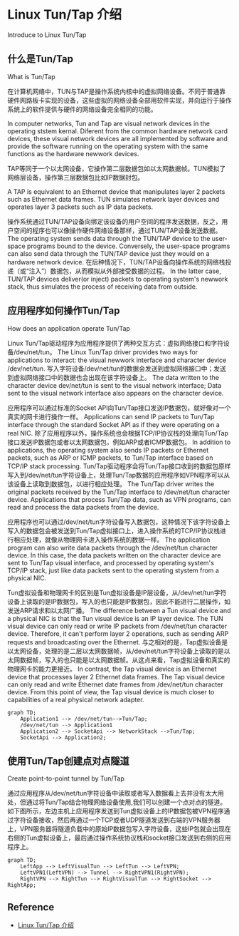 # Linux Tun/Tap 介绍
Introduce to Linux Tun/Tap

## 什么是Tun/Tap
What is Tun/Tap

在计算机网络中，TUN与TAP是操作系统内核中的虚拟网络设备。不同于普通靠硬件网路板卡实现的设备，这些虚拟的网络设备全部用软件实现，并向运行于操作系统上的软件提供与硬件的网络设备完全相同的功能。

In computer networks, Tun and Tap are visual network devices in the operating ststem kernal. Diferent from the common hardware network card devices, these visual network devices are all implemented by software and provide the software running on the operating system with the same functions as the hardware newwork devices.

TAP等同于一个以太网设备，它操作第二层数据包如以太网数据帧。TUN模拟了网络层设备，操作第三层数据包比如IP数据封包。

A TAP is equivalent to an Ethernet device that manipulates layer 2 packets such as Ethernet data frames. TUN simulates network layer devices and operates layer 3 packets such as IP data packets.


操作系统通过TUN/TAP设备向绑定该设备的用户空间的程序发送数据，反之，用户空间的程序也可以像操作硬件网络设备那样，通过TUN/TAP设备发送数据。
The operating system sends data through the TUN/TAP device to the user-space programs bound to the device. Conversely, the user-space programs can also send data through the TUN/TAP device just they would on a hardware network device.
在后种情况下，TUN/TAP设备向操作系统的网络栈投递（或“注入”）数据包，从而模拟从外部接受数据的过程。
In the latter case, TUN/TAP devices deliver(or inject) packets to operating system's newwork stack, thus simulates the process of receiving data from outside.

## 应用程序如何操作Tun/Tap
How does an application operate Tun/Tap

Linux Tun/Tap驱动程序为应用程序提供了两种交互方式：虚拟网络接口和字符设备/dev/net/tun。
The Linux Tun/Tap driver provides two ways for applications to interact: the visual newwork interface and character device /dev/net/tun.
写入字符设备/dev/net/tun的数据会发送到虚拟网络接口中；发送到虚拟网络接口中的数据也会出现在该字符设备上。
The data written to the character device dev/net/tun is sent to the visual network interface; Data sent to the visual network interface also appears on the character device.

应用程序可以通过标准的Socket API向Tun/Tap接口发送IP数据包，就好像对一个真实的网卡进行操作一样。
Applications can send IP packets to Tun/Tap interface through the standard Socket API as if they were operating on a real NIC.
除了应用程序以外，操作系统也会根据TCP/IP协议栈的处理向Tun/Tap接口发送IP数据包或者以太网数据包，例如ARP或者ICMP数据包。
In addition to applications, the operating system also sends IP packets or Ethernet packets, such as ARP or ICMP packets, to Tun/Tap interface based on TCP/IP stack processing.
Tun/Tap驱动程序会将Tun/Tap接口收到的数据包原样写入到/dev/net/tun字符设备上，处理Tun/Tap数据的应用程序如VPN程序可以从该设备上读取到数据包，以进行相应处理。
The Tun/Tap driver writes the original packets received by the Tun/Tap interface to /dev/net/tun character device. Applications that process Tun/Tap data, such as VPN programs, can read and process the data packets from the device.

应用程序也可以通过/dev/net/tun字符设备写入数据包，这种情况下该字符设备上写入的数据包会被发送到Tun/Tap虚拟接口上，进入操作系统的TCP/IP协议栈进行相应处理，就像从物理网卡进入操作系统的数据一样。
The application program can also write data packets through the /dev/net/tun character device. In this case, the data packets written on the character device are sent to Tun/Tap visual interface, and processed by operating system's TCP/IP stack, just like data packets sent to the operating stystem from a physical NIC.

Tun虚拟设备和物理网卡的区别是Tun虚拟设备是IP层设备，从/dev/net/tun字符设备上读取的是IP数据包，写入的也只能是IP数据包，因此不能进行二层操作，如发送ARP请求和以太网广播。
The difference between a Tun visual device and a physical NIC is that the Tun visual device is an IP layer device. The TUN visual device can only read or write IP packets from /dev/net/tun character device. Therefore, it can't perform layer 2 operations, such as sending ARP requests and broadcasting over the Ethernet.
与之相对的是，Tap虚拟设备是以太网设备，处理的是二层以太网数据帧，从/dev/net/tun字符设备上读取的是以太网数据帧，写入的也只能是以太网数据帧。从这点来看，Tap虚拟设备和真实的物理网卡的能力更接近。
In contrast, the Tap visual device is an Ethernet device that processes layer 2 Ethernet data frames. The Tap visual device can only read and write Ethernet date frames from /dev/net/tun character device. From this point of view, the Tap visual device is much closer to capabilities of a real physical network adapter.


```mermaid
graph TD;
    Application1 --> /dev/net/tun-->Tun/Tap;
    /dev/net/tun --> Application1
    Application2 --> SocketApi --> NetworkStack -->Tun/Tap;
    SocketApi --> Application2;
```



## 使用Tun/Tap创建点对点隧道
Create point-to-point tunnel by Tun/Tap

通过应用程序从/dev/net/tun字符设备中读取或者写入数据看上去并没有太大用处，但通过将Tun/Tap结合物理网络设备使用,我们可以创建一个点对点的隧道。
如下图所示，左边主机上应用程序发送到Tun虚拟设备上的IP数据包被VPN程序通过字符设备接收，然后再通过一个TCP或者UDP隧道发送到右端的VPN服务器上，VPN服务器将隧道负载中的原始IP数据包写入字符设备，这些IP包就会出现在右侧的Tun虚拟设备上，最后通过操作系统协议栈和socket接口发送到右侧的应用程序上。

```mermaid
graph TD;
    LeftApp --> LeftVisualTun --> LeftTun --> LeftVPN;
    LeftVPN1(LeftVPN) --> Tunnel --> RightVPN1(RightVPN);
    RightVPN --> RightTun --> RightVisualTun --> RightSocket --> RightApp;
```


## Reference

- [Linux Tun/Tap 介绍](https://www.zhaohuabing.com/post/2020-02-24-linux-taptun/)